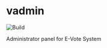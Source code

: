 # vadmin
![Build][ico-build]

Administrator panel for E-Vote System


[ico-build]: https://img.shields.io/travis/tsowa48/vadmin.svg
